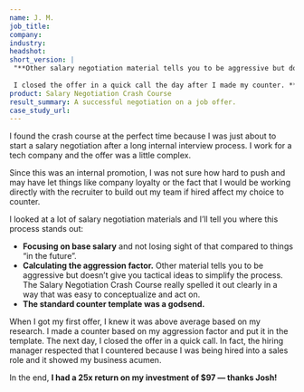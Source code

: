 ```yaml
---
name: J. M.
job_title: 
company: 
industry: 
headshot: 
short_version: |
 "**Other salary negotiation material tells you to be aggressive but doesn’t give you tactical ideas to simplify the process.** The Salary Negotiation Crash Course clearly spelled out calculating the aggression factor in a way that was easy to act on. The standard counter template was a godsend.
 
 I closed the offer in a quick call the day after I made my counter. **I got a 25x return on my investment of $97 – thanks Josh!**"
product: Salary Negotiation Crash Course
result_summary: A successful negotiation on a job offer.
case_study_url: 
---
```


I found the crash course at the perfect time because I was just about to start a salary negotiation after a long internal interview process. I work for a tech company and the offer was a little complex.

Since this was an internal promotion, I was not sure how hard to push and may have let things like company loyalty or the fact that I would be working directly with the recruiter to build out my team if hired affect my choice to counter.

I looked at a lot of salary negotiation materials and I’ll tell you where this process stands out:

*   **Focusing on base salary** and not losing sight of that compared to things “in the future”.
*   **Calculating the aggression factor.** Other material tells you to be aggressive but doesn’t give you tactical ideas to simplify the process. The Salary Negotiation Crash Course really spelled it out clearly in a way that was easy to conceptualize and act on.
*   **The standard counter template was a godsend.**

When I got my first offer, I knew it was above average based on my research. I made a counter based on my aggression factor and put it in the template. The next day, I closed the offer in a quick call. In fact, the hiring manager respected that I countered because I was being hired into a sales role and it showed my business acumen.

In the end, **I had a 25x return on my investment of $97 — thanks Josh!**